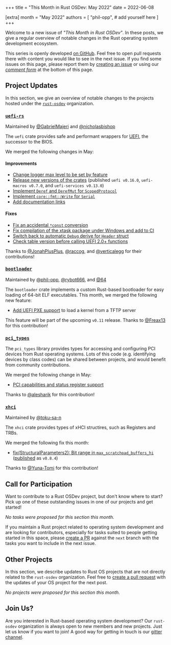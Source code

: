 +++
title = "This Month in Rust OSDev: May 2022"
date = 2022-06-08

[extra]
month = "May 2022"
authors = [
    "phil-opp",
    # add yourself here
]
+++

Welcome to a new issue of _"This Month in Rust OSDev"_. In these posts, we give a regular overview of notable changes in the Rust operating system development ecosystem.

<!-- more -->

This series is openly developed [on GitHub](https://github.com/rust-osdev/homepage/). Feel free to open pull requests there with content you would like to see in the next issue. If you find some issues on this page, please report them by [creating an issue](https://github.com/rust-osdev/homepage/issues/new) or using our [_comment form_](#comment-form) at the bottom of this page.

<!--
    This is a draft for the upcoming "This Month in Rust OSDev (May 2022)" post.
    Feel free to create pull requests against the `next` branch to add your
    content here.
    Please take a look at the past posts on https://rust-osdev.com/ to see the
    general structure of these posts.
-->

## Project Updates

In this section, we give an overview of notable changes to the projects hosted under the [`rust-osdev`] organization.

[`rust-osdev`]: https://github.com/rust-osdev/about

### [`uefi-rs`](https://github.com/rust-osdev/uefi-rs)

<span class="maintainers">Maintained by [@GabrielMajeri](https://github.com/GabrielMajeri) and [@nicholasbishop](https://github.com/nicholasbishop)</span>

The `uefi` crate provides safe and performant wrappers for [UEFI](https://en.wikipedia.org/wiki/Unified_Extensible_Firmware_Interface), the successor to the BIOS.

We merged the following changes in May:

#### Improvements

- [Change logger max level to be set by feature](https://github.com/rust-osdev/uefi-rs/pull/429)
- [Release new versions of the crates](https://github.com/rust-osdev/uefi-rs/pull/432) <span class="gray">(published `uefi v0.16.0`, `uefi-macros v0.7.0`, and `uefi-services v0.13.0`)</span>
- [Implement `Deref` and `DerefMut` for `ScopedProtocol`](https://github.com/rust-osdev/uefi-rs/pull/434)
- [Implement `core::fmt::Write` for `Serial`](https://github.com/rust-osdev/uefi-rs/pull/437)
- [Add documentation links](https://github.com/rust-osdev/uefi-rs/pull/426)

#### Fixes

- [Fix an accidental `*const` conversion](https://github.com/rust-osdev/uefi-rs/pull/423)
- [Fix compilation of the xtask package under Windows and add to CI](https://github.com/rust-osdev/uefi-rs/pull/438)
- [Switch back to automatic `Debug` derive for `Header` struct](https://github.com/rust-osdev/uefi-rs/pull/435)
- [Check table version before calling UEFI 2.0+ functions](https://github.com/rust-osdev/uefi-rs/pull/436)

Thanks to [@JonahPlusPlus](https://github.com/JonahPlusPlus), [@raccog](https://github.com/raccog), and [@verticalegg](https://github.com/verticalegg) for their contributions!

### [`bootloader`](https://github.com/rust-osdev/bootloader)

<span class="maintainers">Maintained by [@phil-opp](https://github.com/phil-opp), [@rybot666](https://github.com/rybot666), and [@64](https://github.com/64)</span>

The `bootloader` crate implements a custom Rust-based bootloader for easy loading of 64-bit ELF executables. This month, we merged the following new feature:

- [Add UEFI PXE support](https://github.com/rust-osdev/bootloader/pull/237) to load a kernel from a TFTP server

This feature will be part of the upcoming `v0.11` release. Thanks to [@Freax13](https://github.com/Freax13) for this contribution!

### [`pci_types`](https://github.com/rust-osdev/pci_types)

The `pci_types` library provides types for accessing and configuring PCI devices from Rust operating systems. Lots of this code (e.g. identifying devices by class codes) can be shared
between projects, and would benefit from community contributions.

We merged the following change in May:

- [PCI capabilities and status register support](https://github.com/rust-osdev/pci_types/pull/3)

Thanks to [@alesharik](https://github.com/alesharik) for this contribution!

### [`xhci`](https://github.com/rust-osdev/xhci)

<span class="maintainers">Maintained by [@toku-sa-n](https://github.com/toku-sa-n)</span>

The `xhci` crate provides types of xHCI structires, such as Registers and TRBs.

We merged the following fix this month:

- [fix(StructuralParameters2): Bit range in `max_scratchpad_buffers_hi`](https://github.com/rust-osdev/xhci/pull/134) <span class="gray">([published](https://github.com/rust-osdev/xhci/pull/135) as `v0.8.4`)</span>

Thanks to [@Yuna-Tomi](https://github.com/Yuna-Tomi) for this contribution!

## Call for Participation

Want to contribute to a Rust OSDev project, but don't know where to start? Pick up one of these outstanding
issues in one of our projects and get started!

<!--
Please use the following template for adding items:
- [(`repo_name`) Issue Description](https://example.com/link-to-issue)
-->

<span class="gray">

_No tasks were proposed for this section this month._

</span>

If you maintain a Rust project related to operating system development and are looking for contributors, especially for tasks suited to people getting started in this space, please [create a PR](https://github.com/rust-osdev/homepage/pulls) against the `next` branch with the tasks you want to include in the next issue.

## Other Projects

In this section, we describe updates to Rust OS projects that are not directly related to the `rust-osdev` organization. Feel free to [create a pull request](https://github.com/rust-osdev/homepage/pulls) with the updates of your OS project for the next post.

<span class="gray">

_No projects were proposed for this section this month._

</span>

## Join Us?

Are you interested in Rust-based operating system development? Our `rust-osdev` organization is always open to new members and new projects. Just let us know if you want to join! A good way for getting in touch is our [gitter channel](https://gitter.im/rust-osdev/Lobby).
